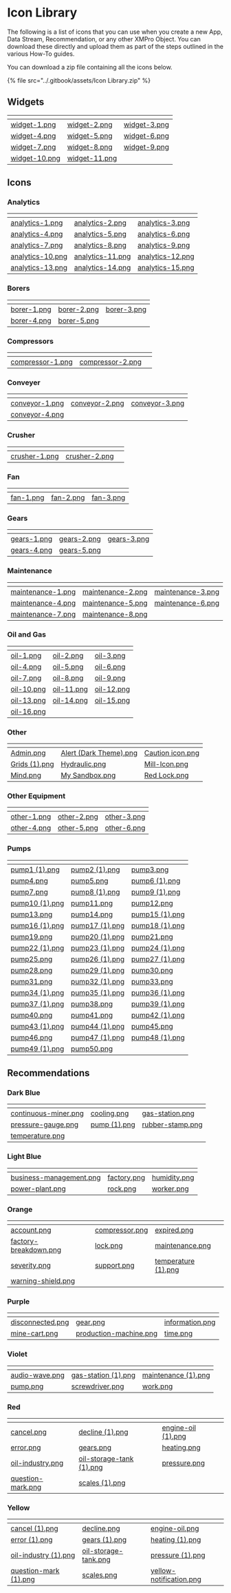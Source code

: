 # Icon Library

The following is a list of icons that you can use when you create a new App, Data Stream, Recommendation, or any other XMPro Object. You can download these directly and upload them as part of the steps outlined in the various How-To guides.

You can download a zip file containing all the icons below.

{% file src="../.gitbook/assets/Icon Library.zip" %}

## Widgets

<table data-header-hidden><thead><tr><th data-type="files"></th><th data-type="files"></th><th data-type="files"></th></tr></thead><tbody><tr><td><a href="../.gitbook/assets/widget-1.png">widget-1.png</a></td><td><a href="../.gitbook/assets/widget-2.png">widget-2.png</a></td><td><a href="../.gitbook/assets/widget-3.png">widget-3.png</a></td></tr><tr><td><a href="../.gitbook/assets/widget-4.png">widget-4.png</a></td><td><a href="../.gitbook/assets/widget-5.png">widget-5.png</a></td><td><a href="../.gitbook/assets/widget-6.png">widget-6.png</a></td></tr><tr><td><a href="../.gitbook/assets/widget-7.png">widget-7.png</a></td><td><a href="../.gitbook/assets/widget-8.png">widget-8.png</a></td><td><a href="../.gitbook/assets/widget-9.png">widget-9.png</a></td></tr><tr><td><a href="../.gitbook/assets/widget-10.png">widget-10.png</a></td><td><a href="../.gitbook/assets/widget-11.png">widget-11.png</a></td><td></td></tr></tbody></table>

## Icons

### Analytics

<table data-header-hidden><thead><tr><th data-type="files"></th><th data-type="files"></th><th data-type="files"></th></tr></thead><tbody><tr><td><a href="../.gitbook/assets/analytics-1.png">analytics-1.png</a></td><td><a href="../.gitbook/assets/analytics-2.png">analytics-2.png</a></td><td><a href="../.gitbook/assets/analytics-3.png">analytics-3.png</a></td></tr><tr><td><a href="../.gitbook/assets/analytics-4.png">analytics-4.png</a></td><td><a href="../.gitbook/assets/analytics-5.png">analytics-5.png</a></td><td><a href="../.gitbook/assets/analytics-6.png">analytics-6.png</a></td></tr><tr><td><a href="../.gitbook/assets/analytics-7.png">analytics-7.png</a></td><td><a href="../.gitbook/assets/analytics-8.png">analytics-8.png</a></td><td><a href="../.gitbook/assets/analytics-9.png">analytics-9.png</a></td></tr><tr><td><a href="../.gitbook/assets/analytics-10.png">analytics-10.png</a></td><td><a href="../.gitbook/assets/analytics-11.png">analytics-11.png</a></td><td><a href="../.gitbook/assets/analytics-12.png">analytics-12.png</a></td></tr><tr><td><a href="../.gitbook/assets/analytics-13.png">analytics-13.png</a></td><td><a href="../.gitbook/assets/analytics-14.png">analytics-14.png</a></td><td><a href="../.gitbook/assets/analytics-15.png">analytics-15.png</a></td></tr></tbody></table>

### Borers

<table data-header-hidden><thead><tr><th data-type="files"></th><th data-type="files"></th><th data-type="files"></th></tr></thead><tbody><tr><td><a href="../.gitbook/assets/borer-1.png">borer-1.png</a></td><td><a href="../.gitbook/assets/borer-2.png">borer-2.png</a></td><td><a href="../.gitbook/assets/borer-3.png">borer-3.png</a></td></tr><tr><td><a href="../.gitbook/assets/borer-4.png">borer-4.png</a></td><td><a href="../.gitbook/assets/borer-5.png">borer-5.png</a></td><td></td></tr></tbody></table>

### Compressors

<table data-header-hidden><thead><tr><th data-type="files"></th><th data-type="files"></th><th data-type="files"></th></tr></thead><tbody><tr><td><a href="../.gitbook/assets/compressor-1.png">compressor-1.png</a></td><td><a href="../.gitbook/assets/compressor-2.png">compressor-2.png</a></td><td></td></tr></tbody></table>

### Conveyer

<table data-header-hidden><thead><tr><th data-type="files"></th><th data-type="files"></th><th data-type="files"></th></tr></thead><tbody><tr><td><a href="../.gitbook/assets/conveyor-1.png">conveyor-1.png</a></td><td><a href="../.gitbook/assets/conveyor-2.png">conveyor-2.png</a></td><td><a href="../.gitbook/assets/conveyor-3.png">conveyor-3.png</a></td></tr><tr><td><a href="../.gitbook/assets/conveyor-4.png">conveyor-4.png</a></td><td></td><td></td></tr></tbody></table>

### Crusher

<table data-header-hidden><thead><tr><th data-type="files"></th><th data-type="files"></th><th data-type="files"></th></tr></thead><tbody><tr><td><a href="../.gitbook/assets/crusher-1.png">crusher-1.png</a></td><td><a href="../.gitbook/assets/crusher-2.png">crusher-2.png</a></td><td></td></tr></tbody></table>

### Fan

<table data-header-hidden><thead><tr><th data-type="files"></th><th data-type="files"></th><th data-type="files"></th></tr></thead><tbody><tr><td><a href="../.gitbook/assets/fan-1.png">fan-1.png</a></td><td><a href="../.gitbook/assets/fan-2.png">fan-2.png</a></td><td><a href="../.gitbook/assets/fan-3.png">fan-3.png</a></td></tr></tbody></table>

### Gears

<table data-header-hidden><thead><tr><th data-type="files"></th><th data-type="files"></th><th data-type="files"></th></tr></thead><tbody><tr><td><a href="../.gitbook/assets/gears-1.png">gears-1.png</a></td><td><a href="../.gitbook/assets/gears-2.png">gears-2.png</a></td><td><a href="../.gitbook/assets/gears-3.png">gears-3.png</a></td></tr><tr><td><a href="../.gitbook/assets/gears-4.png">gears-4.png</a></td><td><a href="../.gitbook/assets/gears-5.png">gears-5.png</a></td><td></td></tr></tbody></table>

### Maintenance

<table data-header-hidden><thead><tr><th data-type="files"></th><th data-type="files"></th><th data-type="files"></th></tr></thead><tbody><tr><td><a href="../.gitbook/assets/maintenance-1.png">maintenance-1.png</a></td><td><a href="../.gitbook/assets/maintenance-2.png">maintenance-2.png</a></td><td><a href="../.gitbook/assets/maintenance-3.png">maintenance-3.png</a></td></tr><tr><td><a href="../.gitbook/assets/maintenance-4.png">maintenance-4.png</a></td><td><a href="../.gitbook/assets/maintenance-5.png">maintenance-5.png</a></td><td><a href="../.gitbook/assets/maintenance-6.png">maintenance-6.png</a></td></tr><tr><td><a href="../.gitbook/assets/maintenance-7.png">maintenance-7.png</a></td><td><a href="../.gitbook/assets/maintenance-8.png">maintenance-8.png</a></td><td></td></tr></tbody></table>

### Oil and Gas

<table data-header-hidden><thead><tr><th data-type="files"></th><th data-type="files"></th><th data-type="files"></th></tr></thead><tbody><tr><td><a href="../.gitbook/assets/oil-1.png">oil-1.png</a></td><td><a href="../.gitbook/assets/oil-2.png">oil-2.png</a></td><td><a href="../.gitbook/assets/oil-3.png">oil-3.png</a></td></tr><tr><td><a href="../.gitbook/assets/oil-4.png">oil-4.png</a></td><td><a href="../.gitbook/assets/oil-5.png">oil-5.png</a></td><td><a href="../.gitbook/assets/oil-6.png">oil-6.png</a></td></tr><tr><td><a href="../.gitbook/assets/oil-7.png">oil-7.png</a></td><td><a href="../.gitbook/assets/oil-8.png">oil-8.png</a></td><td><a href="../.gitbook/assets/oil-9.png">oil-9.png</a></td></tr><tr><td><a href="../.gitbook/assets/oil-10.png">oil-10.png</a></td><td><a href="../.gitbook/assets/oil-11.png">oil-11.png</a></td><td><a href="../.gitbook/assets/oil-12.png">oil-12.png</a></td></tr><tr><td><a href="../.gitbook/assets/oil-13.png">oil-13.png</a></td><td><a href="../.gitbook/assets/oil-14.png">oil-14.png</a></td><td><a href="../.gitbook/assets/oil-15.png">oil-15.png</a></td></tr><tr><td><a href="../.gitbook/assets/oil-16.png">oil-16.png</a></td><td></td><td></td></tr></tbody></table>

### Other

<table data-header-hidden><thead><tr><th data-type="files"></th><th data-type="files"></th><th data-type="files"></th></tr></thead><tbody><tr><td><a href="../.gitbook/assets/Admin.png">Admin.png</a></td><td><a href="../.gitbook/assets/Alert (Dark Theme).png">Alert (Dark Theme).png</a></td><td><a href="../.gitbook/assets/Caution icon.png">Caution icon.png</a></td></tr><tr><td><a href="../.gitbook/assets/Grids (1).png">Grids (1).png</a></td><td><a href="../.gitbook/assets/Hydraulic.png">Hydraulic.png</a></td><td><a href="../.gitbook/assets/Mill-Icon.png">Mill-Icon.png</a></td></tr><tr><td><a href="../.gitbook/assets/Mind.png">Mind.png</a></td><td><a href="../.gitbook/assets/My Sandbox.png">My Sandbox.png</a></td><td><a href="../.gitbook/assets/Red Lock.png">Red Lock.png</a></td></tr></tbody></table>

### Other Equipment

<table data-header-hidden><thead><tr><th data-type="files"></th><th data-type="files"></th><th data-type="files"></th></tr></thead><tbody><tr><td><a href="../.gitbook/assets/other-1.png">other-1.png</a></td><td><a href="../.gitbook/assets/other-2.png">other-2.png</a></td><td><a href="../.gitbook/assets/other-3.png">other-3.png</a></td></tr><tr><td><a href="../.gitbook/assets/other-4.png">other-4.png</a></td><td><a href="../.gitbook/assets/other-5.png">other-5.png</a></td><td><a href="../.gitbook/assets/other-6.png">other-6.png</a></td></tr></tbody></table>

### Pumps

<table data-header-hidden><thead><tr><th data-type="files"></th><th data-type="files"></th><th data-type="files"></th></tr></thead><tbody><tr><td><a href="../.gitbook/assets/pump1 (1).png">pump1 (1).png</a></td><td><a href="../.gitbook/assets/pump2 (1).png">pump2 (1).png</a></td><td><a href="../.gitbook/assets/pump3.png">pump3.png</a></td></tr><tr><td><a href="../.gitbook/assets/pump4.png">pump4.png</a></td><td><a href="../.gitbook/assets/pump5.png">pump5.png</a></td><td><a href="../.gitbook/assets/pump6 (1).png">pump6 (1).png</a></td></tr><tr><td><a href="../.gitbook/assets/pump7.png">pump7.png</a></td><td><a href="../.gitbook/assets/pump8 (1).png">pump8 (1).png</a></td><td><a href="../.gitbook/assets/pump9 (1).png">pump9 (1).png</a></td></tr><tr><td><a href="../.gitbook/assets/pump10 (1).png">pump10 (1).png</a></td><td><a href="../.gitbook/assets/pump11.png">pump11.png</a></td><td><a href="../.gitbook/assets/pump12.png">pump12.png</a></td></tr><tr><td><a href="../.gitbook/assets/pump13.png">pump13.png</a></td><td><a href="../.gitbook/assets/pump14.png">pump14.png</a></td><td><a href="../.gitbook/assets/pump15 (1).png">pump15 (1).png</a></td></tr><tr><td><a href="../.gitbook/assets/pump16 (1).png">pump16 (1).png</a></td><td><a href="../.gitbook/assets/pump17 (1).png">pump17 (1).png</a></td><td><a href="../.gitbook/assets/pump18 (1).png">pump18 (1).png</a></td></tr><tr><td><a href="../.gitbook/assets/pump19.png">pump19.png</a></td><td><a href="../.gitbook/assets/pump20 (1).png">pump20 (1).png</a></td><td><a href="../.gitbook/assets/pump21.png">pump21.png</a></td></tr><tr><td><a href="../.gitbook/assets/pump22 (1).png">pump22 (1).png</a></td><td><a href="../.gitbook/assets/pump23 (1).png">pump23 (1).png</a></td><td><a href="../.gitbook/assets/pump24 (1).png">pump24 (1).png</a></td></tr><tr><td><a href="../.gitbook/assets/pump25.png">pump25.png</a></td><td><a href="../.gitbook/assets/pump26 (1).png">pump26 (1).png</a></td><td><a href="../.gitbook/assets/pump27 (1).png">pump27 (1).png</a></td></tr><tr><td><a href="../.gitbook/assets/pump28.png">pump28.png</a></td><td><a href="../.gitbook/assets/pump29 (1).png">pump29 (1).png</a></td><td><a href="../.gitbook/assets/pump30.png">pump30.png</a></td></tr><tr><td><a href="../.gitbook/assets/pump31.png">pump31.png</a></td><td><a href="../.gitbook/assets/pump32 (1).png">pump32 (1).png</a></td><td><a href="../.gitbook/assets/pump33.png">pump33.png</a></td></tr><tr><td><a href="../.gitbook/assets/pump34 (1).png">pump34 (1).png</a></td><td><a href="../.gitbook/assets/pump35 (1).png">pump35 (1).png</a></td><td><a href="../.gitbook/assets/pump36 (1).png">pump36 (1).png</a></td></tr><tr><td><a href="../.gitbook/assets/pump37 (1).png">pump37 (1).png</a></td><td><a href="../.gitbook/assets/pump38.png">pump38.png</a></td><td><a href="../.gitbook/assets/pump39 (1).png">pump39 (1).png</a></td></tr><tr><td><a href="../.gitbook/assets/pump40.png">pump40.png</a></td><td><a href="../.gitbook/assets/pump41.png">pump41.png</a></td><td><a href="../.gitbook/assets/pump42 (1).png">pump42 (1).png</a></td></tr><tr><td><a href="../.gitbook/assets/pump43 (1).png">pump43 (1).png</a></td><td><a href="../.gitbook/assets/pump44 (1).png">pump44 (1).png</a></td><td><a href="../.gitbook/assets/pump45.png">pump45.png</a></td></tr><tr><td><a href="../.gitbook/assets/pump46.png">pump46.png</a></td><td><a href="../.gitbook/assets/pump47 (1).png">pump47 (1).png</a></td><td><a href="../.gitbook/assets/pump48 (1).png">pump48 (1).png</a></td></tr><tr><td><a href="../.gitbook/assets/pump49 (1).png">pump49 (1).png</a></td><td><a href="../.gitbook/assets/pump50.png">pump50.png</a></td><td></td></tr></tbody></table>

## Recommendations

### Dark Blue

<table data-header-hidden><thead><tr><th data-type="files"></th><th data-type="files"></th><th data-type="files"></th></tr></thead><tbody><tr><td><a href="../.gitbook/assets/continuous-miner.png">continuous-miner.png</a></td><td><a href="../.gitbook/assets/cooling.png">cooling.png</a></td><td><a href="../.gitbook/assets/gas-station.png">gas-station.png</a></td></tr><tr><td><a href="../.gitbook/assets/pressure-gauge.png">pressure-gauge.png</a></td><td><a href="../.gitbook/assets/pump (1).png">pump (1).png</a></td><td><a href="../.gitbook/assets/rubber-stamp.png">rubber-stamp.png</a></td></tr><tr><td><a href="../.gitbook/assets/temperature.png">temperature.png</a></td><td></td><td></td></tr></tbody></table>

### Light Blue

<table data-header-hidden><thead><tr><th data-type="files"></th><th data-type="files"></th><th data-type="files"></th></tr></thead><tbody><tr><td><a href="../.gitbook/assets/business-management.png">business-management.png</a></td><td><a href="../.gitbook/assets/factory.png">factory.png</a></td><td><a href="../.gitbook/assets/humidity.png">humidity.png</a></td></tr><tr><td><a href="../.gitbook/assets/power-plant.png">power-plant.png</a></td><td><a href="../.gitbook/assets/rock.png">rock.png</a></td><td><a href="../.gitbook/assets/worker.png">worker.png</a></td></tr></tbody></table>

### Orange

<table data-header-hidden><thead><tr><th data-type="files"></th><th data-type="files"></th><th data-type="files"></th></tr></thead><tbody><tr><td><a href="../.gitbook/assets/account.png">account.png</a></td><td><a href="../.gitbook/assets/compressor.png">compressor.png</a></td><td><a href="../.gitbook/assets/expired.png">expired.png</a></td></tr><tr><td><a href="../.gitbook/assets/factory-breakdown.png">factory-breakdown.png</a></td><td><a href="../.gitbook/assets/lock.png">lock.png</a></td><td><a href="../.gitbook/assets/maintenance.png">maintenance.png</a></td></tr><tr><td><a href="../.gitbook/assets/severity.png">severity.png</a></td><td><a href="../.gitbook/assets/support.png">support.png</a></td><td><a href="../.gitbook/assets/temperature (1).png">temperature (1).png</a></td></tr><tr><td><a href="../.gitbook/assets/warning-shield.png">warning-shield.png</a></td><td></td><td></td></tr></tbody></table>

### Purple

<table data-header-hidden><thead><tr><th data-type="files"></th><th data-type="files"></th><th data-type="files"></th></tr></thead><tbody><tr><td><a href="../.gitbook/assets/disconnected.png">disconnected.png</a></td><td><a href="../.gitbook/assets/gear.png">gear.png</a></td><td><a href="../.gitbook/assets/information.png">information.png</a></td></tr><tr><td><a href="../.gitbook/assets/mine-cart.png">mine-cart.png</a></td><td><a href="../.gitbook/assets/production-machine.png">production-machine.png</a></td><td><a href="../.gitbook/assets/time.png">time.png</a></td></tr></tbody></table>

### Violet

<table data-header-hidden><thead><tr><th data-type="files"></th><th data-type="files"></th><th data-type="files"></th></tr></thead><tbody><tr><td><a href="../.gitbook/assets/audio-wave.png">audio-wave.png</a></td><td><a href="../.gitbook/assets/gas-station (1).png">gas-station (1).png</a></td><td><a href="../.gitbook/assets/maintenance (1).png">maintenance (1).png</a></td></tr><tr><td><a href="../.gitbook/assets/pump.png">pump.png</a></td><td><a href="../.gitbook/assets/screwdriver.png">screwdriver.png</a></td><td><a href="../.gitbook/assets/work.png">work.png</a></td></tr></tbody></table>

### Red

<table data-header-hidden><thead><tr><th data-type="files"></th><th data-type="files"></th><th data-type="files"></th></tr></thead><tbody><tr><td><a href="../.gitbook/assets/cancel.png">cancel.png</a></td><td><a href="../.gitbook/assets/decline (1).png">decline (1).png</a></td><td><a href="../.gitbook/assets/engine-oil (1).png">engine-oil (1).png</a></td></tr><tr><td><a href="../.gitbook/assets/error.png">error.png</a></td><td><a href="../.gitbook/assets/gears.png">gears.png</a></td><td><a href="../.gitbook/assets/heating.png">heating.png</a></td></tr><tr><td><a href="../.gitbook/assets/oil-industry.png">oil-industry.png</a></td><td><a href="../.gitbook/assets/oil-storage-tank (1).png">oil-storage-tank (1).png</a></td><td><a href="../.gitbook/assets/pressure.png">pressure.png</a></td></tr><tr><td><a href="../.gitbook/assets/question-mark.png">question-mark.png</a></td><td><a href="../.gitbook/assets/scales (1).png">scales (1).png</a></td><td></td></tr></tbody></table>

### Yellow

<table data-header-hidden><thead><tr><th data-type="files"></th><th data-type="files"></th><th data-type="files"></th></tr></thead><tbody><tr><td><a href="../.gitbook/assets/cancel (1).png">cancel (1).png</a></td><td><a href="../.gitbook/assets/decline.png">decline.png</a></td><td><a href="../.gitbook/assets/engine-oil.png">engine-oil.png</a></td></tr><tr><td><a href="../.gitbook/assets/error (1).png">error (1).png</a></td><td><a href="../.gitbook/assets/gears (1).png">gears (1).png</a></td><td><a href="../.gitbook/assets/heating (1).png">heating (1).png</a></td></tr><tr><td><a href="../.gitbook/assets/oil-industry (1).png">oil-industry (1).png</a></td><td><a href="../.gitbook/assets/oil-storage-tank.png">oil-storage-tank.png</a></td><td><a href="../.gitbook/assets/pressure (1).png">pressure (1).png</a></td></tr><tr><td><a href="../.gitbook/assets/question-mark (1).png">question-mark (1).png</a></td><td><a href="../.gitbook/assets/scales.png">scales.png</a></td><td><a href="../.gitbook/assets/yellow-notification.png">yellow-notification.png</a></td></tr></tbody></table>


